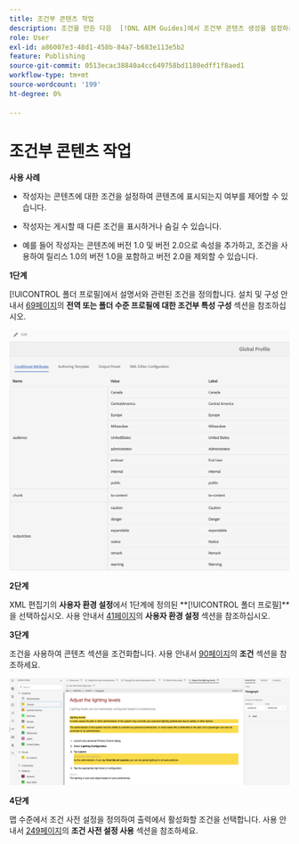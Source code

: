 ```yaml
---
title: 조건부 콘텐츠 작업
description: 조건을 만든 다음  [!DNL AEM Guides]에서 조건부 콘텐츠 생성을 설정하는 방법을 알아봅니다.
role: User
exl-id: a86007e3-48d1-458b-84a7-b683e113e5b2
feature: Publishing
source-git-commit: 0513ecac38840a4cc649758bd1180edff1f8aed1
workflow-type: tm+mt
source-wordcount: '199'
ht-degree: 0%

---
```


# 조건부 콘텐츠 작업

**사용 사례**

* 작성자는 콘텐츠에 대한 조건을 설정하여 콘텐츠에 표시되는지 여부를 제어할 수 있습니다.

* 작성자는 게시할 때 다른 조건을 표시하거나 숨길 수 있습니다.

* 예를 들어 작성자는 콘텐츠에 버전 1.0 및 버전 2.0으로 속성을 추가하고, 조건을 사용하여 릴리스 1.0의 버전 1.0을 포함하고 버전 2.0을 제외할 수 있습니다.

**1단계**

[!UICONTROL 폴더 프로필]에서 설명서와 관련된 조건을 정의합니다.
설치 및 구성 안내서 [69페이지](https://helpx.adobe.com/content/dam/help/en/xml-documentation-solution/4-2/Adobe-Experience-Manager-Guides_Installation-Configuration-Guide_EN.pdf)의 **전역 또는 폴더 수준 프로필에 대한 조건부 특성 구성** 섹션을 참조하십시오.

![폴더 프로필에서 조건 구성](assets/conditions-in-profiles.png)

**2단계**

XML 편집기의 **사용자 환경 설정**&#x200B;에서 1단계에 정의된 **[!UICONTROL 폴더 프로필]**을 선택하십시오.
사용 안내서 [41페이지](https://helpx.adobe.com/content/dam/help/en/xml-documentation-solution/4-2/Adobe-Experience-Manager-Guides_User-Guide_EN.pdf)의 **사용자 환경 설정** 섹션을 참조하십시오.


**3단계**

조건을 사용하여 콘텐츠 섹션을 조건화합니다.
사용 안내서 [90페이지](https://helpx.adobe.com/content/dam/help/en/xml-documentation-solution/4-2/Adobe-Experience-Manager-Guides_User-Guide_EN.pdf)의 **조건** 섹션을 참조하세요.

![웹 편집기에서 조건 사용](assets/conditions-in-web-editor.png)

**4단계**

맵 수준에서 조건 사전 설정을 정의하여 출력에서 활성화할 조건을 선택합니다.
사용 안내서 [249페이지](https://helpx.adobe.com/content/dam/help/en/xml-documentation-solution/4-2/Adobe-Experience-Manager-Guides_User-Guide_EN.pdf)의 **조건 사전 설정 사용** 섹션을 참조하세요.
